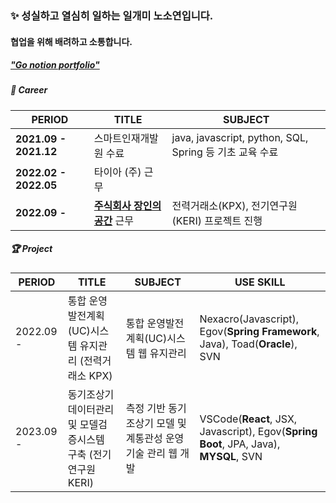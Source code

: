 ### ✨ 성실하고 열심히 일하는 일개미 노소연입니다. 

#### 협업을 위해 배려하고 소통합니다.

##### ["Go notion portfolio"](https://lofty-pyrite-b3f.notion.site/about-SOYEON-ROH-f31ff8e4f14142bba40cc076424371ff)

##### 🏢 Career

| PERIOD | TITLE | SUBJECT |
| ------- | ------- | ------- | 
| **2021.09 - 2021.12** | 스마트인재개발원 수료 | java, javascript, python, SQL, Spring 등 기초 교육 수료 |
| **2022.02 - 2022.05** | 타이아 (주) 근무 |  |
| **2022.09 -** | [**주식회사 장인의공간**](http://www.masterspace.co.kr/renewal/main/main.asp) 근무 | 전력거래소(KPX), 전기연구원(KERI) 프로젝트 진행 |


##### 🏆 Project  

| PERIOD | TITLE | SUBJECT | USE SKILL | 
| ------- | ------- | -------| -------|
| 2022.09 - | 통합 운영발전계획(UC)시스템 유지관리 (전력거래소 KPX) | 통합 운영발전계획(UC)시스템 웹 유지관리 | Nexacro(Javascript), Egov(**Spring Framework**, Java), Toad(**Oracle**), SVN |
| 2023.09 - | 동기조상기 데이터관리 및 모델검증시스템 구축 (전기연구원 KERI) | 측정 기반 동기조상기 모델 및 계통관성 운영 기술 관리 웹 개발 | VSCode(**React**, JSX, Javascript), Egov(**Spring Boot**, JPA, Java), **MYSQL**, SVN |

<!-- | **2022.01 - .01** | **전북대 빅데이터 분석 경연대회** | [**지하철 유동인구와 공기질 분석 및 지도 시각화**](https://github.com/heoni00/2022-AnalysisCompetition-Subway) |
| 해외경험 | | |

##### 🧩 Skill  

[SQL](https://heoni00.github.io/categories/sql) (MySQL, DB구축) / [Python](https://github.com/heoni00/Python) (Pandas, Numpy, Matplotlib, folium)  
R (통계 라이브러리, ggplot) / EXCEL / SPSS 

##### 📜 Certificate

사회조사분석사 2급 / ADsP / SQLD / 컴퓨터활용능력 1급 


**soyeonie/soyeonie** is a ✨ _special_ ✨ repository because its `README.md` (this file) appears on your GitHub profile.

Here are some ideas to get you started:

- 🔭 I’m currently working on ...
- 🌱 I’m currently learning ...
- 👯 I’m looking to collaborate on ...
- 🤔 I’m looking for help with ...
- 💬 Ask me about ...
- 📫 How to reach me: ...
- 😄 Pronouns: ...
- ⚡ Fun fact: ...
-->
